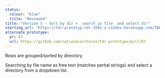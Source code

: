 ```yaml
---
status:
  colour: "blue"
  title: "Reviewed"
title: "Version 5 - Sort by dir +  search in file  and select dir"
starting_url: "https://tdr-prototyp-tdr-3581-u-x1skkv.herokuapp.com/TDR-3581/v05"
alternate_prototype: 
  pr: 67
  url: https://github.com/nationalarchives/tdr-prototype/pull/67
---
```


Rows are grouped/sorted by directory.

Searching by file name as free text (matches partial strings) and select a directory from a dropdown list.
